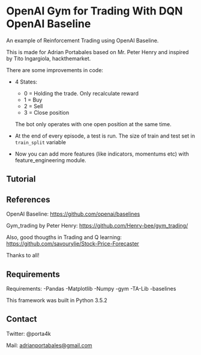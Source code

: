 # OpenAI Gym for Trading With DQN OpenAI Baseline
An example of Reinforcement Trading using OpenAI Baseline.

This is made for Adrian Portabales based on Mr. Peter Henry and inspired by Tito Ingargiola, hackthemarket.

There are some improvements in code:

* 4 States:
    * 0 = Holding the trade. Only recalculate reward
    * 1 = Buy
    * 2 = Sell
    * 3 = Close position
    
    The bot only operates with one open position at the same time. 

* At the end of every episode, a test is run. The size of train and test set in `train_split` variable 
* Now you can add more features (like indicators, momentums etc) with feature_engineering module. 

## Tutorial 



## References 
OpenAI Baseline: https://github.com/openai/baselines

Gym_trading by Peter Henry: https://github.com/Henry-bee/gym_trading/

Also, good thougths in Trading and Q learning: https://github.com/savourylie/Stock-Price-Forecaster

Thanks to all!

## Requirements

Requirements:
-Pandas
-Matplotlib
-Numpy
-gym
-TA-Lib
-baselines

This framework was built in Python 3.5.2

## Contact
Twitter: @porta4k

Mail: adrianportabales@gmail.com
